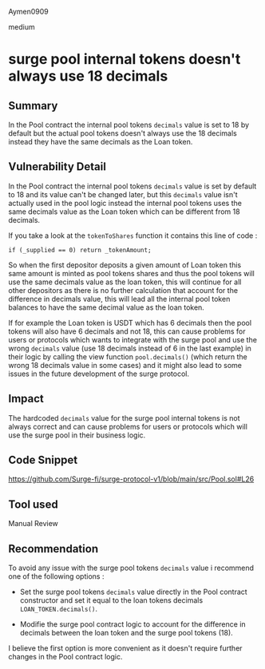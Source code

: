 Aymen0909

medium

# surge pool internal tokens doesn't always use 18 decimals

## Summary

In the Pool contract the internal pool tokens `decimals` value is set to 18 by default but the actual pool tokens doesn't always use the 18 decimals instead they have the same decimals as the Loan token.

## Vulnerability Detail

In the Pool contract the internal pool tokens `decimals` value is set by default to 18 and its value can't be changed later, but this `decimals` value isn't actually used in the pool logic instead the internal pool tokens uses the same decimals value as the Loan token which can be different from 18 decimals.

If you take a look at the `tokenToShares` function it contains this line of code : 

```solidity
if (_supplied == 0) return _tokenAmount;
```

So when the first depositor deposits a given amount of Loan token this same amount is minted as pool tokens shares and thus the pool tokens will use the same decimals value as the loan token, this will continue for all other depositors as there is no further calculation that account for the difference in decimals value, this will lead all the internal pool token balances to have the same decimal value as the loan token.

If for example the Loan token is USDT which has 6 decimals then the pool tokens will also have 6 decimals and not 18, this can cause problems for users or protocols which wants to integrate with the surge pool and use the wrong `decimals` value (use 18 decimals instead of 6 in the last example) in their logic by calling the view function `pool.decimals()` (which return the wrong 18 decimals value in some cases) and it might also lead to some issues in the future development of the surge protocol.

## Impact

The hardcoded `decimals` value for the surge pool internal tokens is not always correct and can cause problems for users or protocols which will use the surge pool in their business logic.

## Code Snippet

https://github.com/Surge-fi/surge-protocol-v1/blob/main/src/Pool.sol#L26

## Tool used

Manual Review

## Recommendation

To avoid any issue with the surge pool tokens `decimals` value i recommend one of the following options :

* Set the surge pool tokens `decimals` value directly in the Pool contract constructor and set it equal to the loan tokens decimals `LOAN_TOKEN.decimals()`.

* Modifie the surge pool contract logic to account for the difference in decimals between the loan token and the surge pool tokens (18).

I believe the first option is more convenient as it doesn't require further changes in the Pool contract logic.
